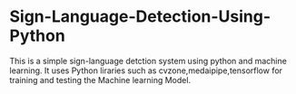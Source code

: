 # Sign-Language-Detection-Using-Python
This is a simple sign-language detction system using python and machine learning.
It uses Python liraries such as cvzone,medaipipe,tensorflow for training and testing the Machine learning Model.
